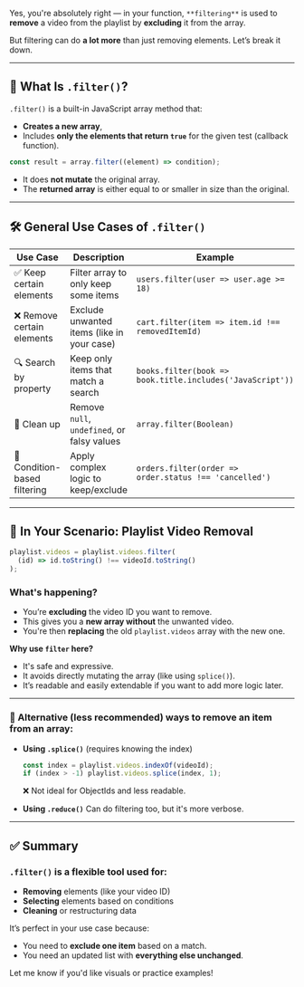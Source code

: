 Yes, you're absolutely right — in your function, `**filtering**` is used to **remove** a video from the playlist by **excluding** it from the array.

But filtering can do **a lot more** than just removing elements. Let’s break it down.

---

## 🧠 What Is `.filter()`?

`.filter()` is a built-in JavaScript array method that:

- **Creates a new array**,
- Includes **only the elements that return `true`** for the given test (callback function).

```js
const result = array.filter((element) => condition);
```

- It does **not mutate** the original array.
- The **returned array** is either equal to or smaller in size than the original.

---

## 🛠️ General Use Cases of `.filter()`

| Use Case                     | Description                                 | Example                                                   |
| ---------------------------- | ------------------------------------------- | --------------------------------------------------------- |
| ✅ Keep certain elements     | Filter array to only keep some items        | `users.filter(user => user.age >= 18)`                    |
| ❌ Remove certain elements   | Exclude unwanted items (like in your case)  | `cart.filter(item => item.id !== removedItemId)`          |
| 🔍 Search by property        | Keep only items that match a search         | `books.filter(book => book.title.includes('JavaScript'))` |
| 🧹 Clean up                  | Remove `null`, `undefined`, or falsy values | `array.filter(Boolean)`                                   |
| 🎯 Condition-based filtering | Apply complex logic to keep/exclude         | `orders.filter(order => order.status !== 'cancelled')`    |

---

## 📌 In Your Scenario: Playlist Video Removal

```js
playlist.videos = playlist.videos.filter(
  (id) => id.toString() !== videoId.toString()
);
```

### What's happening?

- You’re **excluding** the video ID you want to remove.
- This gives you a **new array without** the unwanted video.
- You're then **replacing** the old `playlist.videos` array with the new one.

**Why use `filter` here?**

- It's safe and expressive.
- It avoids directly mutating the array (like using `splice()`).
- It’s readable and easily extendable if you want to add more logic later.

---

### 🔄 Alternative (less recommended) ways to remove an item from an array:

- **Using `.splice()`** (requires knowing the index)

  ```js
  const index = playlist.videos.indexOf(videoId);
  if (index > -1) playlist.videos.splice(index, 1);
  ```

  ❌ Not ideal for ObjectIds and less readable.

- **Using `.reduce()`**
  Can do filtering too, but it's more verbose.

---

## ✅ Summary

### `.filter()` is a flexible tool used for:

- **Removing** elements (like your video ID)
- **Selecting** elements based on conditions
- **Cleaning** or restructuring data

It’s perfect in your use case because:

- You need to **exclude one item** based on a match.
- You need an updated list with **everything else unchanged**.

Let me know if you'd like visuals or practice examples!
